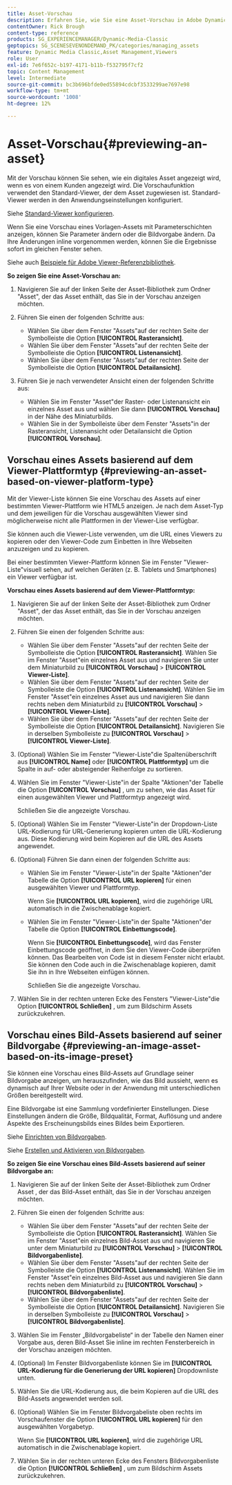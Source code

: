 ```yaml
---
title: Asset-Vorschau
description: Erfahren Sie, wie Sie eine Asset-Vorschau in Adobe Dynamic Media Classic anzeigen.
contentOwner: Rick Brough
content-type: reference
products: SG_EXPERIENCEMANAGER/Dynamic-Media-Classic
geptopics: SG_SCENESEVENONDEMAND_PK/categories/managing_assets
feature: Dynamic Media Classic,Asset Management,Viewers
role: User
exl-id: 7e6f652c-b197-4171-b11b-f532795f7cf2
topic: Content Management
level: Intermediate
source-git-commit: bc3b696bfde0ed55894cdcbf3533299ae7697e98
workflow-type: tm+mt
source-wordcount: '1008'
ht-degree: 12%

---
```


# Asset-Vorschau{#previewing-an-asset}

Mit der Vorschau können Sie sehen, wie ein digitales Asset angezeigt wird, wenn es von einem Kunden angezeigt wird. Die Vorschaufunktion verwendet den Standard-Viewer, der dem Asset zugewiesen ist. Standard-Viewer werden in den Anwendungseinstellungen konfiguriert. 

Siehe [Standard-Viewer konfigurieren](application-setup.md#configuring_default_viewers).

Wenn Sie eine Vorschau eines Vorlagen-Assets mit Parameterschichten anzeigen, können Sie Parameter ändern oder die Bildvorgabe ändern. Da Ihre Änderungen inline vorgenommen werden, können Sie die Ergebnisse sofort im gleichen Fenster sehen.

Siehe auch [Beispiele für Adobe Viewer-Referenzbibliothek](https://landing.adobe.com/en/na/dynamic-media/ctir-2755/live-demos.html).

**So zeigen Sie eine Asset-Vorschau an:**

1. Navigieren Sie auf der linken Seite der Asset-Bibliothek zum Ordner &quot;Asset&quot;, der das Asset enthält, das Sie in der Vorschau anzeigen möchten.
1. Führen Sie einen der folgenden Schritte aus:

   * Wählen Sie über dem Fenster &quot;Assets&quot;auf der rechten Seite der Symbolleiste die Option **[!UICONTROL Rasteransicht]**.
   * Wählen Sie über dem Fenster &quot;Assets&quot;auf der rechten Seite der Symbolleiste die Option **[!UICONTROL Listenansicht]**.
   * Wählen Sie über dem Fenster &quot;Assets&quot;auf der rechten Seite der Symbolleiste die Option **[!UICONTROL Detailansicht]**.

1. Führen Sie je nach verwendeter Ansicht einen der folgenden Schritte aus:

   * Wählen Sie im Fenster &quot;Asset&quot;der Raster- oder Listenansicht ein einzelnes Asset aus und wählen Sie dann **[!UICONTROL Vorschau]** in der Nähe des Miniaturbilds.
   * Wählen Sie in der Symbolleiste über dem Fenster &quot;Assets&quot;in der Rasteransicht, Listenansicht oder Detailansicht die Option **[!UICONTROL Vorschau]**.

## Vorschau eines Assets basierend auf dem Viewer-Plattformtyp {#previewing-an-asset-based-on-viewer-platform-type}

Mit der Viewer-Liste können Sie eine Vorschau des Assets auf einer bestimmten Viewer-Plattform wie HTML5 anzeigen. Je nach dem Asset-Typ und dem jeweiligen für die Vorschau ausgewählten Viewer sind möglicherweise nicht alle Plattformen in der Viewer-Lise verfügbar.

Sie können auch die Viewer-Liste verwenden, um die URL eines Viewers zu kopieren oder den Viewer-Code zum Einbetten in Ihre Webseiten anzuzeigen und zu kopieren.

Bei einer bestimmten Viewer-Plattform können Sie im Fenster &quot;Viewer-Liste&quot;visuell sehen, auf welchen Geräten (z. B. Tablets und Smartphones) ein Viewer verfügbar ist.

**Vorschau eines Assets basierend auf dem Viewer-Plattformtyp:**

1. Navigieren Sie auf der linken Seite der Asset-Bibliothek zum Ordner &quot;Asset&quot;, der das Asset enthält, das Sie in der Vorschau anzeigen möchten.
1. Führen Sie einen der folgenden Schritte aus:

   * Wählen Sie über dem Fenster &quot;Assets&quot;auf der rechten Seite der Symbolleiste die Option **[!UICONTROL Rasteransicht]**. Wählen Sie im Fenster &quot;Asset&quot;ein einzelnes Asset aus und navigieren Sie unter dem Miniaturbild zu **[!UICONTROL Vorschau]** > **[!UICONTROL Viewer-Liste]**.
   * Wählen Sie über dem Fenster &quot;Assets&quot;auf der rechten Seite der Symbolleiste die Option **[!UICONTROL Listenansicht]**. Wählen Sie im Fenster &quot;Asset&quot;ein einzelnes Asset aus und navigieren Sie dann rechts neben dem Miniaturbild zu **[!UICONTROL Vorschau]** > **[!UICONTROL Viewer-Liste]**.
   * Wählen Sie über dem Fenster &quot;Assets&quot;auf der rechten Seite der Symbolleiste die Option **[!UICONTROL Detailansicht]**. Navigieren Sie in derselben Symbolleiste zu **[!UICONTROL Vorschau]** > **[!UICONTROL Viewer-Liste]**.

1. (Optional) Wählen Sie im Fenster &quot;Viewer-Liste&quot;die Spaltenüberschrift aus **[!UICONTROL Name]** oder **[!UICONTROL Plattformtyp]** um die Spalte in auf- oder absteigender Reihenfolge zu sortieren.
1. Wählen Sie im Fenster &quot;Viewer-Liste&quot;in der Spalte &quot;Aktionen&quot;der Tabelle die Option **[!UICONTROL Vorschau]** , um zu sehen, wie das Asset für einen ausgewählten Viewer und Plattformtyp angezeigt wird.

   Schließen Sie die angezeigte Vorschau.

1. (Optional) Wählen Sie im Fenster &quot;Viewer-Liste&quot;in der Dropdown-Liste URL-Kodierung für URL-Generierung kopieren unten die URL-Kodierung aus. Diese Kodierung wird beim Kopieren auf die URL des Assets angewendet.
1. (Optional) Führen Sie dann einen der folgenden Schritte aus:

   * Wählen Sie im Fenster &quot;Viewer-Liste&quot;in der Spalte &quot;Aktionen&quot;der Tabelle die Option **[!UICONTROL URL kopieren]** für einen ausgewählten Viewer und Plattformtyp.

     Wenn Sie **[!UICONTROL URL kopieren]**, wird die zugehörige URL automatisch in die Zwischenablage kopiert.

   * Wählen Sie im Fenster &quot;Viewer-Liste&quot;in der Spalte &quot;Aktionen&quot;der Tabelle die Option **[!UICONTROL Einbettungscode]**.

     Wenn Sie **[!UICONTROL Einbettungscode]**, wird das Fenster Einbettungscode geöffnet, in dem Sie den Viewer-Code überprüfen können. Das Bearbeiten von Code ist in diesem Fenster nicht erlaubt. Sie können den Code auch in die Zwischenablage kopieren, damit Sie ihn in Ihre Webseiten einfügen können.

     Schließen Sie die angezeigte Vorschau.

1. Wählen Sie in der rechten unteren Ecke des Fensters &quot;Viewer-Liste&quot;die Option **[!UICONTROL Schließen]** , um zum Bildschirm Assets zurückzukehren.

## Vorschau eines Bild-Assets basierend auf seiner Bildvorgabe {#previewing-an-image-asset-based-on-its-image-preset}

Sie können eine Vorschau eines Bild-Assets auf Grundlage seiner Bildvorgabe anzeigen, um herauszufinden, wie das Bild aussieht, wenn es dynamisch auf Ihrer Website oder in der Anwendung mit unterschiedlichen Größen bereitgestellt wird.

Eine Bildvorgabe ist eine Sammlung vordefinierter Einstellungen. Diese Einstellungen ändern die Größe, Bildqualität, Format, Auflösung und andere Aspekte des Erscheinungsbilds eines Bildes beim Exportieren.

Siehe [Einrichten von Bildvorgaben](setting-image-presets.md#setting_up_image_presets).

Siehe [Erstellen und Aktivieren von Bildvorgaben](creating-enabling-image-presets.md#creating_and_enabling_image_presets).

**So zeigen Sie eine Vorschau eines Bild-Assets basierend auf seiner Bildvorgabe an:**

1. Navigieren Sie auf der linken Seite der Asset-Bibliothek zum Ordner Asset , der das Bild-Asset enthält, das Sie in der Vorschau anzeigen möchten.
1. Führen Sie einen der folgenden Schritte aus:

   * Wählen Sie über dem Fenster &quot;Assets&quot;auf der rechten Seite der Symbolleiste die Option **[!UICONTROL Rasteransicht]**. Wählen Sie im Fenster &quot;Asset&quot;ein einzelnes Bild-Asset aus und navigieren Sie unter dem Miniaturbild zu **[!UICONTROL Vorschau]** > **[!UICONTROL Bildvorgabenliste]**.
   * Wählen Sie über dem Fenster &quot;Assets&quot;auf der rechten Seite der Symbolleiste die Option **[!UICONTROL Listenansicht]**. Wählen Sie im Fenster &quot;Asset&quot;ein einzelnes Bild-Asset aus und navigieren Sie dann rechts neben dem Miniaturbild zu **[!UICONTROL Vorschau]** > **[!UICONTROL Bildvorgabenliste]**.
   * Wählen Sie über dem Fenster &quot;Assets&quot;auf der rechten Seite der Symbolleiste die Option **[!UICONTROL Detailansicht]**. Navigieren Sie in derselben Symbolleiste zu **[!UICONTROL Vorschau]** > **[!UICONTROL Bildvorgabenliste]**.

1. Wählen Sie im Fenster „Bildvorgabeliste“ in der Tabelle den Namen einer Vorgabe aus, deren Bild-Asset Sie inline im rechten Fensterbereich in der Vorschau anzeigen möchten.
1. (Optional) Im Fenster Bildvorgabenliste können Sie im **[!UICONTROL URL-Kodierung für die Generierung der URL kopieren]** Dropdownliste unten.
1. Wählen Sie die URL-Kodierung aus, die beim Kopieren auf die URL des Bild-Assets angewendet werden soll.
1. (Optional) Wählen Sie im Fenster Bildvorgabeliste oben rechts im Vorschaufenster die Option **[!UICONTROL URL kopieren]** für den ausgewählten Vorgabetyp.

   Wenn Sie **[!UICONTROL URL kopieren]**, wird die zugehörige URL automatisch in die Zwischenablage kopiert.

1. Wählen Sie in der rechten unteren Ecke des Fensters Bildvorgabenliste die Option **[!UICONTROL Schließen]** , um zum Bildschirm Assets zurückzukehren.
